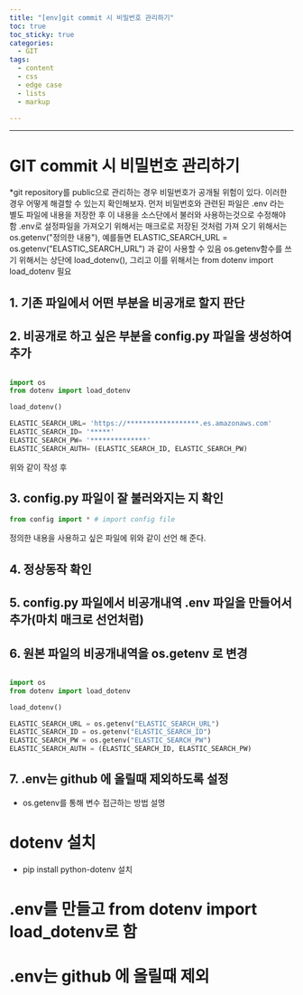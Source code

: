 ```yaml
---
title: "[env]git commit 시 비밀번호 관리하기"
toc: true
toc_sticky: true
categories:
  - GIT
tags:
  - content
  - css
  - edge case
  - lists
  - markup

---
```

---
# GIT commit 시 비밀번호 관리하기
 *git repository를 public으로 관리하는 경우 비밀번호가 공개될 위험이 있다. 이러한 경우 어떻게 해결할 수 있는지 확인해보자. 
 먼저 비밀번호와 관련된 파일은 .env 라는 별도 파일에 내용을 저장한 후 이 내용을 소스단에서 불러와 사용하는것으로 수정해야 함 
.env로 설정파일을 가져오기 위해서는 매크로로 저장된 것처럼 가져 오기 위해서는 os.getenv("정의한 내용"), 예를들면 ELASTIC_SEARCH_URL = os.getenv("ELASTIC_SEARCH_URL") 과 같이 사용할 수 있음
os.getenv함수를 쓰기 위해서는 상단에 load_dotenv(), 그리고 이를 위해서는 from dotenv import load_dotenv 필요

## 1. 기존 파일에서 어떤 부분을 비공개로 할지 판단
## 2. 비공개로 하고 싶은 부분을 config.py 파일을 생성하여 추가

  ``` python

  import os
  from dotenv import load_dotenv

  load_dotenv()

  ELASTIC_SEARCH_URL= 'https://******************.es.amazonaws.com'
  ELASTIC_SEARCH_ID= '*****'
  ELASTIC_SEARCH_PW= '**************'
  ELASTIC_SEARCH_AUTH= (ELASTIC_SEARCH_ID, ELASTIC_SEARCH_PW)

  ```
  위와 같이 작성 후

## 3. config.py 파일이 잘 불러와지는 지 확인 
  
  ``` python
  from config import * # import config file 
  ```
  정의한 내용을 사용하고 싶은 파일에 위와 같이 선언 해 준다. 

## 4. 정상동작 확인 

## 5. config.py 파일에서 비공개내역 .env 파일을 만들어서 추가(마치 매크로 선언처럼)

## 6. 원본 파일의 비공개내역을 os.getenv 로 변경 


``` python

import os
from dotenv import load_dotenv

load_dotenv()

ELASTIC_SEARCH_URL = os.getenv("ELASTIC_SEARCH_URL")
ELASTIC_SEARCH_ID = os.getenv("ELASTIC_SEARCH_ID")
ELASTIC_SEARCH_PW = os.getenv("ELASTIC_SEARCH_PW")
ELASTIC_SEARCH_AUTH = (ELASTIC_SEARCH_ID, ELASTIC_SEARCH_PW)

```


## 7. .env는 github 에 올릴때 제외하도록 설정

- os.getenv를 통해 변수 접근하는 방법 설명

# dotenv 설치
- pip install python-dotenv 설치

# .env를 만들고 from dotenv import load_dotenv로 함

# .env는 github 에 올릴때 제외
